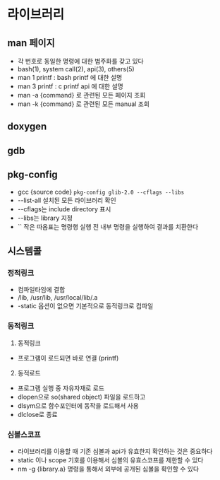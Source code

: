 # 라이브러리

## man 페이지
- 각 번호로 동일한 명령에 대한 범주화를 갖고 있다
- bash(1), system call(2), api(3), others(5)
- man 1 printf : bash printf 에 대한 설명
- man 3 printf : c printf api 에 대한 설명
- man -a {command} 로 관련된 모든 페이지 조회
- man -k {command} 로 관련된 모든 manual 조회

## doxygen

## gdb

## pkg-config
- gcc {source code} `pkg-config glib-2.0 --cflags --libs`
- --list-all 설치된 모든 라이브러리 확인
- --cflags는 include directory 표시
- --libs는 library 지정
- \`\` 작은 따옴표는 명령행 실행 전 내부 명령을 실행하여 결과를 치환한다

## 시스템콜

### 정적링크
- 컴파일타임에 결합
- /lib, /usr/lib, /usr/local/lib/.a
- -static 옵션이 없으면 기본적으로 동적링크로 컴파일

### 동적링크
1. 동적링크
- 프로그램이 로드되면 바로 연결 (printf)
2. 동적로드
- 프로그램 실행 중 자유자재로 로드
- dlopen으로 so(shared object) 파일을 로드하고
- dlsym으로 함수포인터에 동작을 로드해서 사용
- dlclose로 종료

### 심볼스코프
- 라이브러리를 이용할 때 기존 심볼과 api가 유효한지 확인하는 것은 중요하다
- static 이나 scope 기호를 이용해서 심볼의 유효스코프를 제한할 수 있다
- nm -g {library.a} 명령을 통해서 외부에 공개된 심볼을 확인할 수 있다
